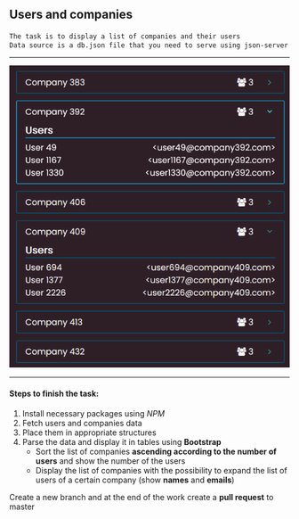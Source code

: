 ## Users and companies

```
The task is to display a list of companies and their users
Data source is a db.json file that you need to serve using json-server
```
---

![Demo Screenshot](demo.png)

---

#### Steps to finish the task:
1. Install necessary packages using *NPM*
2. Fetch users and companies data
3. Place them in appropriate structures
4. Parse the data and display it in tables using **Bootstrap**
    - Sort the list of companies **ascending according to the number of users** and show the number of the users
    - Display the list of companies with the possibility to expand the list of users of a certain company (show **names** and **emails**)

Create a new branch and at the end of the work create a **pull request** to master
